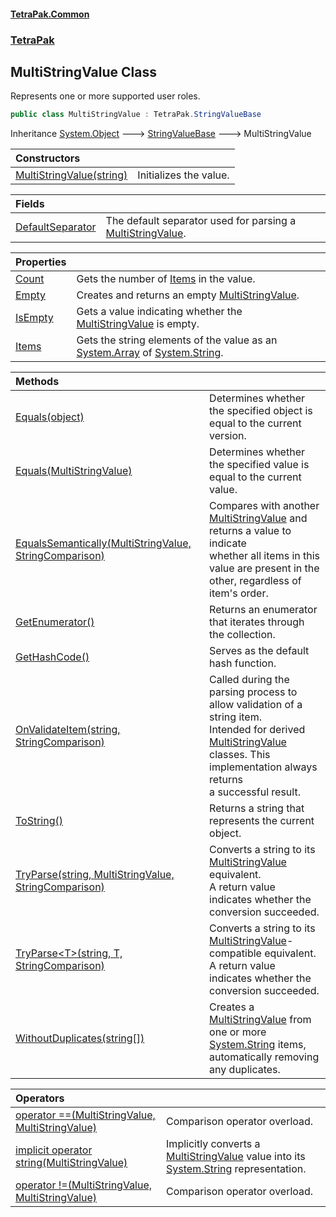 #### [TetraPak.Common](index.md 'index')
### [TetraPak](TetraPak.md 'TetraPak')
## MultiStringValue Class
Represents one or more supported user roles.  
```csharp
public class MultiStringValue : TetraPak.StringValueBase
```

Inheritance [System.Object](https://docs.microsoft.com/en-us/dotnet/api/System.Object 'System.Object') &#129106; [StringValueBase](TetraPak_StringValueBase.md 'TetraPak.StringValueBase') &#129106; MultiStringValue  

| Constructors | |
| :--- | :--- |
| [MultiStringValue(string)](TetraPak_MultiStringValue_MultiStringValue(string).md 'TetraPak.MultiStringValue.MultiStringValue(string)') | Initializes the value.<br/> |

| Fields | |
| :--- | :--- |
| [DefaultSeparator](TetraPak_MultiStringValue_DefaultSeparator.md 'TetraPak.MultiStringValue.DefaultSeparator') | The default separator used for parsing a [MultiStringValue](TetraPak_MultiStringValue.md 'TetraPak.MultiStringValue'). <br/> |

| Properties | |
| :--- | :--- |
| [Count](TetraPak_MultiStringValue_Count.md 'TetraPak.MultiStringValue.Count') | Gets the number of [Items](TetraPak_MultiStringValue_Items.md 'TetraPak.MultiStringValue.Items') in the value.<br/> |
| [Empty](TetraPak_MultiStringValue_Empty.md 'TetraPak.MultiStringValue.Empty') | Creates and returns an empty [MultiStringValue](TetraPak_MultiStringValue.md 'TetraPak.MultiStringValue').<br/> |
| [IsEmpty](TetraPak_MultiStringValue_IsEmpty.md 'TetraPak.MultiStringValue.IsEmpty') | Gets a value indicating whether the [MultiStringValue](TetraPak_MultiStringValue.md 'TetraPak.MultiStringValue') is empty.<br/> |
| [Items](TetraPak_MultiStringValue_Items.md 'TetraPak.MultiStringValue.Items') | Gets the string elements of the value as an [System.Array](https://docs.microsoft.com/en-us/dotnet/api/System.Array 'System.Array') of [System.String](https://docs.microsoft.com/en-us/dotnet/api/System.String 'System.String').<br/> |

| Methods | |
| :--- | :--- |
| [Equals(object)](TetraPak_MultiStringValue_Equals(object).md 'TetraPak.MultiStringValue.Equals(object)') | Determines whether the specified object is equal to the current version.<br/> |
| [Equals(MultiStringValue)](TetraPak_MultiStringValue_Equals(TetraPak_MultiStringValue).md 'TetraPak.MultiStringValue.Equals(TetraPak.MultiStringValue)') | Determines whether the specified value is equal to the current value.<br/> |
| [EqualsSemantically(MultiStringValue, StringComparison)](TetraPak_MultiStringValue_EqualsSemantically(TetraPak_MultiStringValue_System_StringComparison).md 'TetraPak.MultiStringValue.EqualsSemantically(TetraPak.MultiStringValue, System.StringComparison)') | Compares with another [MultiStringValue](TetraPak_MultiStringValue.md 'TetraPak.MultiStringValue') and returns a value to indicate<br/>whether all items in this value are present in the other, regardless of item's order.<br/> |
| [GetEnumerator()](TetraPak_MultiStringValue_GetEnumerator().md 'TetraPak.MultiStringValue.GetEnumerator()') | Returns an enumerator that iterates through the collection. |
| [GetHashCode()](TetraPak_MultiStringValue_GetHashCode().md 'TetraPak.MultiStringValue.GetHashCode()') | Serves as the default hash function.<br/> |
| [OnValidateItem(string, StringComparison)](TetraPak_MultiStringValue_OnValidateItem(string_System_StringComparison).md 'TetraPak.MultiStringValue.OnValidateItem(string, System.StringComparison)') | Called during the parsing process to allow validation of a string item.<br/>Intended for derived [MultiStringValue](TetraPak_MultiStringValue.md 'TetraPak.MultiStringValue') classes. This implementation always returns<br/>a successful result. <br/> |
| [ToString()](TetraPak_MultiStringValue_ToString().md 'TetraPak.MultiStringValue.ToString()') | Returns a string that represents the current object. |
| [TryParse(string, MultiStringValue, StringComparison)](TetraPak_MultiStringValue_TryParse(string_TetraPak_MultiStringValue_System_StringComparison).md 'TetraPak.MultiStringValue.TryParse(string, TetraPak.MultiStringValue, System.StringComparison)') | Converts a string to its [MultiStringValue](TetraPak_MultiStringValue.md 'TetraPak.MultiStringValue') equivalent.<br/>A return value indicates whether the conversion succeeded.<br/> |
| [TryParse&lt;T&gt;(string, T, StringComparison)](TetraPak_MultiStringValue_TryParse_T_(string_T_System_StringComparison).md 'TetraPak.MultiStringValue.TryParse&lt;T&gt;(string, T, System.StringComparison)') | Converts a string to its [MultiStringValue](TetraPak_MultiStringValue.md 'TetraPak.MultiStringValue')-compatible equivalent.<br/>A return value indicates whether the conversion succeeded.<br/> |
| [WithoutDuplicates(string[])](TetraPak_MultiStringValue_WithoutDuplicates(string__).md 'TetraPak.MultiStringValue.WithoutDuplicates(string[])') | Creates a [MultiStringValue](TetraPak_MultiStringValue.md 'TetraPak.MultiStringValue') from one or more [System.String](https://docs.microsoft.com/en-us/dotnet/api/System.String 'System.String') items,<br/>automatically removing any duplicates.<br/> |

| Operators | |
| :--- | :--- |
| [operator ==(MultiStringValue, MultiStringValue)](TetraPak_MultiStringValue_op_Equality(TetraPak_MultiStringValue_TetraPak_MultiStringValue).md 'TetraPak.MultiStringValue.op_Equality(TetraPak.MultiStringValue, TetraPak.MultiStringValue)') | Comparison operator overload.<br/> |
| [implicit operator string(MultiStringValue)](TetraPak_MultiStringValue_op_Implicitstring(TetraPak_MultiStringValue).md 'TetraPak.MultiStringValue.op_Implicit string(TetraPak.MultiStringValue)') | Implicitly converts a [MultiStringValue](TetraPak_MultiStringValue.md 'TetraPak.MultiStringValue') value into its [System.String](https://docs.microsoft.com/en-us/dotnet/api/System.String 'System.String') representation.<br/> |
| [operator !=(MultiStringValue, MultiStringValue)](TetraPak_MultiStringValue_op_Inequality(TetraPak_MultiStringValue_TetraPak_MultiStringValue).md 'TetraPak.MultiStringValue.op_Inequality(TetraPak.MultiStringValue, TetraPak.MultiStringValue)') | Comparison operator overload.<br/> |
